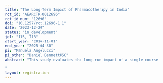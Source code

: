 ```yaml
---
title: "The Long-Term Impact of Pharmacotherapy in India"
rct_id: "AEARCTR-0012696"
rct_id_num: "12696"
doi: "10.1257/rct.12696-1.1"
date: "2023-12-20"
status: "in_development"
jel: "I15, I18"
start_year: "2016-11-01"
end_year: "2025-04-30"
pi: "Manuela Angelucci"
pi_other: "Daniel BennettUSC"
abstract: "This study evaluates the long-run impact of a single course of pharmacotherapy in Karnataka, India.  Angelucci and Bennett (2024) showed that offering pharmacotherapy to depressed adults improved mental health and increased human capital investment in older children. However, the long-term effects of a single course of antidepressants are unknown. We will resurvey the original study participants to evaluate the 7-year impact of this intervention on depression severity, depression awareness and stigma, children's human capital investment, impacts in the household, and possible pathways. 
"
layout: registration
---
```


